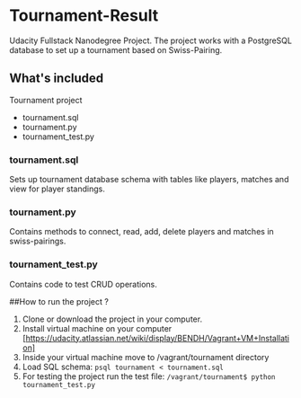 # Tournament-Result
Udacity Fullstack Nanodegree Project. The project works with a PostgreSQL database to set up a tournament
based on Swiss-Pairing.


## What's included
Tournament project 
- tournament.sql
- tournament.py
- tournament_test.py


### tournament.sql
Sets up tournament database schema with tables like players, matches and view for player standings.

### tournament.py
Contains methods to connect, read, add, delete players and matches in swiss-pairings.

### tournament_test.py
Contains code to test CRUD operations.

##How to run the project ?
1. Clone or download the project in your computer. 
2. Install virtual machine on your computer [https://udacity.atlassian.net/wiki/display/BENDH/Vagrant+VM+Installation] 
3. Inside your virtual machine move to /vagrant/tournament directory
4. Load SQL schema: `psql tournament < tournament.sql`
5. For testing the project run the test file: `/vagrant/tournament$ python tournament_test.py`

